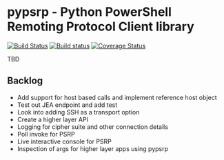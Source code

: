 # pypsrp - Python PowerShell Remoting Protocol Client library

[![Build Status](https://travis-ci.org/jborean93/pypsrp.svg?branch=master)](https://travis-ci.org/jborean93/pypsrp)
[![Build status](https://ci.appveyor.com/api/projects/status/ds45t1a8bqqr9kk2/branch/master?svg=true)](https://ci.appveyor.com/project/jborean93/pypsrp/branch/master)
[![Coverage Status](https://coveralls.io/repos/github/jborean93/pypsrp/badge.svg)](https://coveralls.io/github/jborean93/pypsrp)

TBD

## Backlog

* Add support for host based calls and implement reference host object
* Test out JEA endpoint and add test
* Look into adding SSH as a transport option
* Create a higher layer API
* Logging for cipher suite and other connection details
* Poll invoke for PSRP
* Live interactive console for PSRP
* Inspection of args for higher layer apps using pypsrp